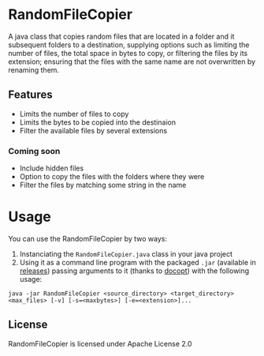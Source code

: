 # RandomFileCopier
A java class that copies random files that are located in a folder and it subsequent folders to a destination, supplying options such as limiting the number of files, the total space in bytes to copy, or filtering the files by its extension; ensuring that the files with the same name are not overwritten by renaming them.
## Features
* Limits the number of files to copy
* Limits the bytes to be copied into the destinaion
* Filter the available files by several extensions

### Coming soon
* Include hidden files
* Option to copy the files with the folders where they were
* Filter the files by matching some string in the name

# Usage
You can use the RandomFileCopier by two ways:
1. Instanciating the `RandomFileCopier.java` class in your java project
2. Using it as a command line program with the packaged `.jar` (available in [releases](https://github.com/octaviospain/RandomFileCopier/releases)) passing arguments to it (thanks to [docopt](https://github.com/docopt/docopt.java)) with the following usage:

`java -jar RandomFileCopier <source_directory> <target_directory> <max_files> [-v] [-s=<maxbytes>] [-e=<extension>]...`

## License
RandomFileCopier is licensed under Apache License 2.0